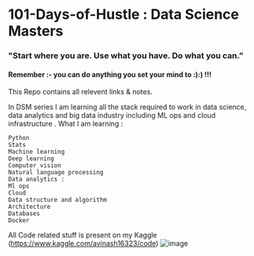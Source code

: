 # 101-Days-of-Hustle : Data Science Masters
### "Start where you are. Use what you have. Do what you can.”
#### Remember :- you can do anything you set your mind to :):) !!!


This Repo contains all relevent links & notes.

In DSM series I am learning all the stack required to work in data science, data analytics and big data industry including ML ops and cloud infrastructure .
What I am learning :

    Python 
    Stats 
    Machine learning 
    Deep learning 
    Computer vision
    Natural language processing 
    Data analytics : 
    Ml ops
    Cloud
    Data structure and algorithm
    Architecture
    Databases
    Docker 
    
    
 All Code related stuff is present on my Kaggle (https://www.kaggle.com/avinash16323/code)
 ![image](https://github.com/avinashyadav1998/101-Days-of-Hustle/assets/32420098/3df46b3c-bd56-443c-b1d7-eae8a1959581)

    
